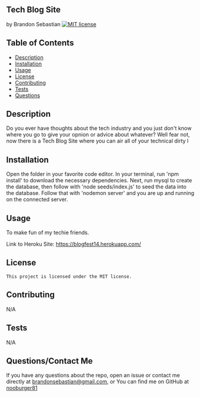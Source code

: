 ## Tech Blog Site
  by Brandon Sebastian 
  [![MIT license](https://img.shields.io/badge/License-MIT-yellowgreen.svg)](https://lbesson.mit-license.org/)

  ## Table of Contents
  * [Description](#description)
  * [Installation](#installation)
  * [Usage](#usage)
  * [License](#license)
  * [Contributing](#contributing)
  * [Tests](#tests)
  * [Questions](#questions)

  ## Description
  Do you ever have thoughts about the tech industry and you just don't know where you go to give your opnion or advice about whatever?  Well fear not, now there is a Tech Blog Site where you can air all of your technical dirty l

  ## Installation
  Open the folder in your favorite code editor.  In your terminal, run 'npm install' to download the necessary dependencies.  Next, run mysql to create the database, then follow with 'node seeds/index.js' to seed the data into the database. Follow that with 'nodemon server' and you are up and running on the connected server.

  ## Usage
  To make fun of my techie friends.
  
  Link to Heroku Site:  https://blogfest14.herokuapp.com/

  ## License
    This project is licensed under the MIT license.

  ## Contributing
  N/A

  ## Tests
  N/A

  ## Questions/Contact Me
  If you have any questions about the repo, open an issue or contact me directly at brandonsebastian@gmail.com, or
  You can find me on GitHub at [nooburger81](https://github.com/nooburger81)

